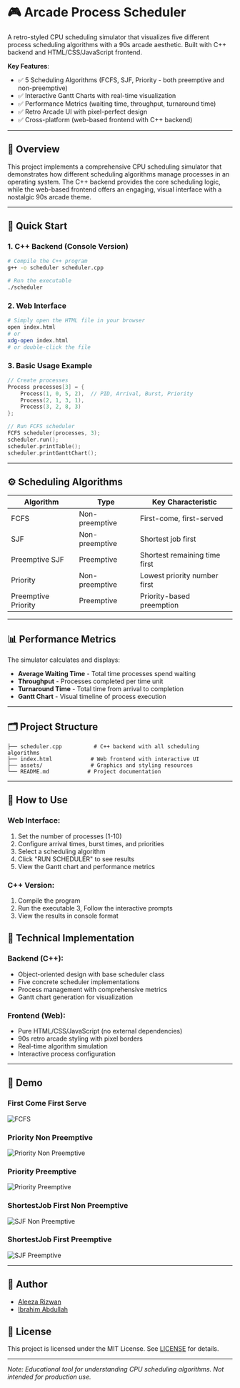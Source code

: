 # 🎮 Arcade Process Scheduler

A retro-styled CPU scheduling simulator that visualizes five different process scheduling algorithms with a 90s arcade aesthetic. Built with C++ backend and HTML/CSS/JavaScript frontend.

**Key Features**:
- ✅ 5 Scheduling Algorithms (FCFS, SJF, Priority - both preemptive and non-preemptive)
- ✅ Interactive Gantt Charts with real-time visualization
- ✅ Performance Metrics (waiting time, throughput, turnaround time)
- ✅ Retro Arcade UI with pixel-perfect design
- ✅ Cross-platform (web-based frontend with C++ backend)

---

## 📖 Overview

This project implements a comprehensive CPU scheduling simulator that demonstrates how different scheduling algorithms manage processes in an operating system. The C++ backend provides the core scheduling logic, while the web-based frontend offers an engaging, visual interface with a nostalgic 90s arcade theme.

---

## 🚀 Quick Start

### 1. C++ Backend (Console Version)
```bash
# Compile the C++ program
g++ -o scheduler scheduler.cpp

# Run the executable
./scheduler
```
### 2. Web Interface
```bash
# Simply open the HTML file in your browser
open index.html
# or
xdg-open index.html
# or double-click the file
```
### 3. Basic Usage Example
```cpp
// Create processes
Process processes[3] = {
    Process(1, 0, 5, 2),  // PID, Arrival, Burst, Priority
    Process(2, 1, 3, 1),
    Process(3, 2, 8, 3)
};

// Run FCFS scheduler
FCFS scheduler(processes, 3);
scheduler.run();
scheduler.printTable();
scheduler.printGanttChart();
```

---

## ⚙️ Scheduling Algorithms

| Algorithm | Type | Key Characteristic |
|---------|-----------|------------|
| FCFS | Non-preemptive	| First-come, first-served |
| SJF | Non-preemptive | Shortest job first |
| Preemptive SJF | Preemptive | Shortest remaining time first |
| Priority | Non-preemptive | Lowest priority number first |
| Preemptive Priority | Preemptive | Priority-based preemption |

---

## 📊 Performance Metrics

The simulator calculates and displays:
- **Average Waiting Time** - Total time processes spend waiting
- **Throughput** - Processes completed per time unit
- **Turnaround Time** - Total time from arrival to completion
- **Gantt Chart** - Visual timeline of process execution

---

## 🗂️ Project Structure

```text
├── scheduler.cpp          # C++ backend with all scheduling algorithms
├── index.html            # Web frontend with interactive UI
├── assets/               # Graphics and styling resources
└── README.md            # Project documentation
```

---

## 🎯 How to Use

### Web Interface:
1. Set the number of processes (1-10)
2. Configure arrival times, burst times, and priorities
3. Select a scheduling algorithm
4. Click "RUN SCHEDULER" to see results
5. View the Gantt chart and performance metrics

### C++ Version:

1. Compile the program
2. Run the executable
3, Follow the interactive prompts
4. View the results in console format

## 🔧 Technical Implementation

### Backend (C++):

- Object-oriented design with base scheduler class
- Five concrete scheduler implementations
- Process management with comprehensive metrics
- Gantt chart generation for visualization

### Frontend (Web):

- Pure HTML/CSS/JavaScript (no external dependencies)
- 90s retro arcade styling with pixel borders
- Real-time algorithm simulation
- Interactive process configuration

---

## 📸 Demo

### First Come First Serve
![FCFS](images/fcfs.jpg)

### Priority Non Preemptive
![Priority Non Preemptive](images/priority_nonpreemptive.jpg)

### Priority Preemptive
![Priority Preemptive](images/priority_preemptive.jpg)

### ShortestJob First Non Preemptive
![SJF Non Preemptive](images/sjf_nonpreemptive.jpg)

### ShortestJob First Preemptive
![SJF Preemptive](images/sjf_preemptive.jpg)

---

## 👤 Author

- [Aleeza Rizwan](https://github.com/its-aleezA)
- [Ibrahim Abdullah](https://github.com/Ibrahim5570)

## 📜 License

This project is licensed under the MIT License. See [LICENSE](LICENSE) for details.

---

_Note: Educational tool for understanding CPU scheduling algorithms. Not intended for production use._

